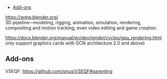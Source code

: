 <!-- TOC -->

- [Add-ons](#add-ons)

<!-- /TOC -->

https://www.blender.org/  
3D pipeline—modeling, rigging, animation, simulation, rendering, compositing and motion tracking, even video editing and game creation.

https://docs.blender.org/manual/en/dev/render/cycles/gpu_rendering.html  
only support graphics cards with GCN architecture 2.0 and above)

## Add-ons
VSEQF: https://github.com/snuq/VSEQF#parenting